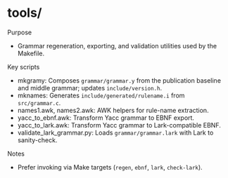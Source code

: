 # tools/

Purpose
- Grammar regeneration, exporting, and validation utilities used by the Makefile.

Key scripts
- mkgramy: Composes `grammar/grammar.y` from the publication baseline and middle grammar; updates `include/version.h`.
- mknames: Generates `include/generated/rulename.i` from `src/grammar.c`.
- names1.awk, names2.awk: AWK helpers for rule-name extraction.
- yacc_to_ebnf.awk: Transform Yacc grammar to EBNF export.
- yacc_to_lark.awk: Transform Yacc grammar to Lark-compatible EBNF.
- validate_lark_grammar.py: Loads `grammar/grammar.lark` with Lark to sanity-check.

Notes
- Prefer invoking via Make targets (`regen`, `ebnf`, `lark`, `check-lark`).
